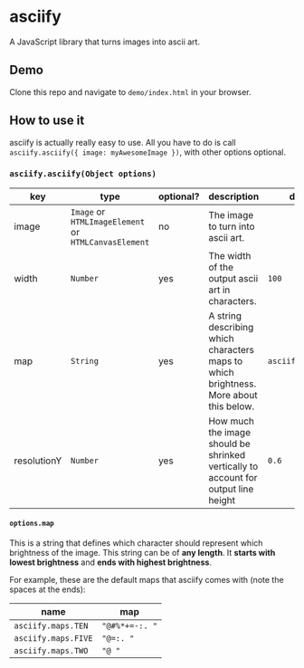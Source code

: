 # asciify

A JavaScript library that turns images into ascii art.

## Demo

Clone this repo and navigate to `demo/index.html` in your browser.

## How to use it

asciify is actually really easy to use. All you have to do is call `asciify.asciify({ image: myAwesomeImage })`, with other options optional.

### `asciify.asciify(Object options)`

| key | type | optional? | description | default |
|-----|------|-----------|-------------|---------|
| image | `Image` or `HTMLImageElement` or `HTMLCanvasElement` | no | The image to turn into ascii art. | |
| width | `Number` | yes | The width of the output ascii art in characters. | `100` |
| map | `String` | yes | A string describing which characters maps to which brightness. More about this below. | `asciify.maps.TEN` |
| resolutionY | `Number` | yes | How much the image should be shrinked vertically to account for output line height | `0.6` |

#### `options.map`

This is a string that defines which character should represent which brightness of the image. This string can be of **any length**. It **starts with lowest brightness** and **ends with highest brightness**.

For example, these are the default maps that asciify comes with (note the spaces at the ends):

| name | map |
|------|-----|
| `asciify.maps.TEN` | `"@#%*+=-:. "` |
| `asciify.maps.FIVE` | `"@=:. "` |
| `asciify.maps.TWO` | `"@ "` |